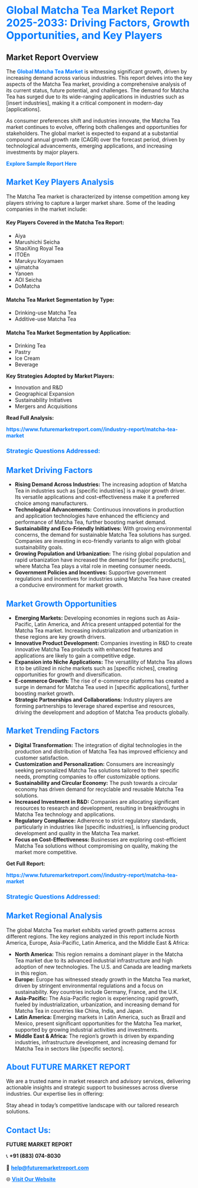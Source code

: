 <h1 style="color: #007BFF;">Global Matcha Tea Market Report 2025-2033: Driving Factors, Growth Opportunities, and Key Players</h1>

<section id="overview">
<h2>Market Report Overview</h2>
<p>The <a href="https://www.futuremarketreport.com//industry-report/matcha-tea-market" style="color: #007BFF; text-decoration: none;"><strong>Global Matcha Tea Market</strong></a> is witnessing significant growth, driven by increasing demand across various industries. This report delves into the key aspects of the Matcha Tea market, providing a comprehensive analysis of its current status, future potential, and challenges. The demand for Matcha Tea has surged due to its wide-ranging applications in industries such as [insert industries], making it a critical component in modern-day [applications].</p>
<p>As consumer preferences shift and industries innovate, the Matcha Tea market continues to evolve, offering both challenges and opportunities for stakeholders. The global market is expected to expand at a substantial compound annual growth rate (CAGR) over the forecast period, driven by technological advancements, emerging applications, and increasing investments by major players.</p>
</section>

<section id="overview">
<p><a href="https://www.futuremarketreport.com//request-sample/reportId=85809" style="color: #007BFF; text-decoration: none;"><strong>Explore Sample Report Here</strong></a></p>
</section>

<section id="key-players">
<h2 style="color: #007BFF;">Market Key Players Analysis</h2>
<p>The Matcha Tea market is characterized by intense competition among key players striving to capture a larger market share. Some of the leading companies in the market include:</p>
<h4>Key Players Covered in the Matcha Tea Report:</h4>
<ul><li>Aiya</li><li>Marushichi Seicha</li><li>ShaoXing Royal Tea</li><li>ITOEn</li><li>Marukyu Koyamaen</li><li>ujimatcha</li><li>Yanoen</li><li>AOI Seicha</li><li>DoMatcha</li></ul>
<h4>Matcha Tea Market Segmentation by Type:</h4>
<ul><li>Drinking-use Matcha Tea</li><li>Additive-use Matcha Tea</li></ul>

<h4>Matcha Tea Market Segmentation by Application:</h4>
<ul><li>Drinking Tea</li><li>Pastry</li><li>Ice Cream</li><li>Beverage</li></ul>
<p><strong>Key Strategies Adopted by Market Players:</strong></p>
<ul>
<li>Innovation and R&D</li>
<li>Geographical Expansion</li>
<li>Sustainability Initiatives</li>
<li>Mergers and Acquisitions</li>
</ul>
</section>

<section>
<p><strong>Read Full Analysis: </strong></p><a href="https://www.futuremarketreport.com//industry-report/matcha-tea-market" style="color: #007BFF; text-decoration: none;"><strong>https://www.futuremarketreport.com//industry-report/matcha-tea-market</strong></a>
<h3 style="color: #007BFF;">Strategic Questions Addressed:</h3>
</section>

<section id="driving-factors">
<h2 style="color: #007BFF;">Market Driving Factors</h2>
<ul>
<li><strong>Rising Demand Across Industries:</strong> The increasing adoption of Matcha Tea in industries such as [specific industries] is a major growth driver. Its versatile applications and cost-effectiveness make it a preferred choice among manufacturers.</li>
<li><strong>Technological Advancements:</strong> Continuous innovations in production and application technologies have enhanced the efficiency and performance of Matcha Tea, further boosting market demand.</li>
<li><strong>Sustainability and Eco-Friendly Initiatives:</strong> With growing environmental concerns, the demand for sustainable Matcha Tea solutions has surged. Companies are investing in eco-friendly variants to align with global sustainability goals.</li>
<li><strong>Growing Population and Urbanization:</strong> The rising global population and rapid urbanization have increased the demand for [specific products], where Matcha Tea plays a vital role in meeting consumer needs.</li>
<li><strong>Government Policies and Incentives:</strong> Supportive government regulations and incentives for industries using Matcha Tea have created a conducive environment for market growth.</li>
</ul>
</section>

<section id="growth-opportunities">
<h2 style="color: #007BFF;">Market Growth Opportunities</h2>
<ul>
<li><strong>Emerging Markets:</strong> Developing economies in regions such as Asia-Pacific, Latin America, and Africa present untapped potential for the Matcha Tea market. Increasing industrialization and urbanization in these regions are key growth drivers.</li>
<li><strong>Innovative Product Development:</strong> Companies investing in R&D to create innovative Matcha Tea products with enhanced features and applications are likely to gain a competitive edge.</li>
<li><strong>Expansion into Niche Applications:</strong> The versatility of Matcha Tea allows it to be utilized in niche markets such as [specific niches], creating opportunities for growth and diversification.</li>
<li><strong>E-commerce Growth:</strong> The rise of e-commerce platforms has created a surge in demand for Matcha Tea used in [specific applications], further boosting market growth.</li>
<li><strong>Strategic Partnerships and Collaborations:</strong> Industry players are forming partnerships to leverage shared expertise and resources, driving the development and adoption of Matcha Tea products globally.</li>
</ul>
</section>

<section id="trending-factors">
<h2 style="color: #007BFF;">Market Trending Factors</h2>
<ul>
<li><strong>Digital Transformation:</strong> The integration of digital technologies in the production and distribution of Matcha Tea has improved efficiency and customer satisfaction.</li>
<li><strong>Customization and Personalization:</strong> Consumers are increasingly seeking personalized Matcha Tea solutions tailored to their specific needs, prompting companies to offer customizable options.</li>
<li><strong>Sustainability and Circular Economy:</strong> The push towards a circular economy has driven demand for recyclable and reusable Matcha Tea solutions.</li>
<li><strong>Increased Investment in R&D:</strong> Companies are allocating significant resources to research and development, resulting in breakthroughs in Matcha Tea technology and applications.</li>
<li><strong>Regulatory Compliance:</strong> Adherence to strict regulatory standards, particularly in industries like [specific industries], is influencing product development and quality in the Matcha Tea market.</li>
<li><strong>Focus on Cost-Effectiveness:</strong> Businesses are exploring cost-efficient Matcha Tea solutions without compromising on quality, making the market more competitive.</li>
</ul>
</section>

<section>
<p><strong>Get Full Report: </strong></p><a href="https://www.futuremarketreport.com//industry-report/matcha-tea-market" style="color: #007BFF; text-decoration: none;"><strong>https://www.futuremarketreport.com//industry-report/matcha-tea-market</strong></a>
<h3 style="color: #007BFF;">Strategic Questions Addressed:</h3>
</section>


<section id="regional-analysis">
<h2 style="color: #007BFF;">Market Regional Analysis</h2>
<p>The global Matcha Tea market exhibits varied growth patterns across different regions. The key regions analyzed in this report include North America, Europe, Asia-Pacific, Latin America, and the Middle East & Africa:</p>
<ul>
<li><strong>North America:</strong> This region remains a dominant player in the Matcha Tea market due to its advanced industrial infrastructure and high adoption of new technologies. The U.S. and Canada are leading markets in this region.</li>
<li><strong>Europe:</strong> Europe has witnessed steady growth in the Matcha Tea market, driven by stringent environmental regulations and a focus on sustainability. Key countries include Germany, France, and the U.K.</li>
<li><strong>Asia-Pacific:</strong> The Asia-Pacific region is experiencing rapid growth, fueled by industrialization, urbanization, and increasing demand for Matcha Tea in countries like China, India, and Japan.</li>
<li><strong>Latin America:</strong> Emerging markets in Latin America, such as Brazil and Mexico, present significant opportunities for the Matcha Tea market, supported by growing industrial activities and investments.</li>
<li><strong>Middle East & Africa:</strong> The region’s growth is driven by expanding industries, infrastructure development, and increasing demand for Matcha Tea in sectors like [specific sectors].</li>
</ul>
</section>

<footer>
<h2 style="color: #007BFF;">About FUTURE MARKET REPORT</h2>
<p>We are a trusted name in market research and advisory services, delivering actionable insights and strategic support to businesses across diverse industries. Our expertise lies in offering:</p>

<p>Stay ahead in today’s competitive landscape with our tailored research solutions.</p>

<h2 style="color: #007BFF;">Contact Us:</h2>
<p><strong>FUTURE MARKET REPORT</strong></p>
<p>📞 <strong>+91 (883) 074-8030</strong></p>
<p>📧 <strong><a href="mailto:help@futuremarketreport.com" style="color: #007BFF;">help@futuremarketreport.com</a></strong></p>
<p>🌐 <strong><a href="https://www.futuremarketreport.com/" style="color: #007BFF;">Visit Our Website</a></strong></p>
</footer>